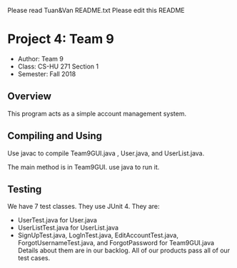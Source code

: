 Please read Tuan&Van README.txt
Please edit this README

# Project 4: Team 9

* Author: Team 9
* Class: CS-HU 271 Section 1
* Semester: Fall 2018

## Overview

This program acts as a simple account management system.

## Compiling and Using

Use javac to compile Team9GUI.java , User.java, and UserList.java.

The main method is in Team9GUI. use java to run it.

## Testing

We have 7 test classes. They use JUnit 4. They are:
- UserTest.java for User.java
- UserListTest.java for UserList.java
- SignUpTest.java, LogInTest.java, EditAccountTest.java, ForgotUsernameTest.java,
and ForgotPassword for Team9GUI.java
Details about them are in our backlog.
All of our products pass all of our test cases.


